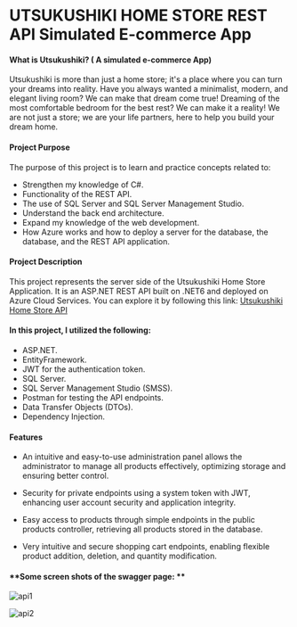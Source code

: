 # UTSUKUSHIKI HOME STORE REST API Simulated E-commerce App

####  **What is Utsukushiki?** ( A simulated e-commerce App)

Utsukushiki is more than just a home store; it's a place where you can turn your dreams into reality. Have you always wanted a minimalist, modern, and elegant living room? We can make that dream come true! Dreaming of the most comfortable bedroom for the best rest? We can make it a reality! We are not just a store; we are your life partners, here to help you build your dream home.

#### **Project Purpose**

The purpose of this project is to learn and practice concepts related to:

- Strengthen my knowledge of C#.
- Functionality  of the REST API.
- The use of SQL Server and SQL Server Management Studio.
- Understand the back end architecture.
- Expand my knowledge of the web development.
- How Azure works and how to deploy a server for the database, the database, and the REST API application.

#### **Project Description**

This project represents the server side of the Utsukushiki Home Store Application. It is an ASP.NET REST API built on .NET6 and deployed on Azure Cloud Services. You can explore it by following this link: [Utsukushiki Home Store API](utsukushiki-ecommerce-project.azurewebsites.net/swagger "Utsukushiki Home Store API")

#### **In this project, I utilized the following:**

-  ASP.NET. 
-  EntityFramework.
- JWT for the authentication token.
-  SQL Server.
- SQL Server Management Studio (SMSS).
- Postman for testing the API endpoints.
- Data Transfer Objects (DTOs).
- Dependency Injection. 

#### **Features**

- An intuitive and easy-to-use administration panel allows the administrator to manage all products effectively, optimizing storage and ensuring better control. 

- Security for private endpoints using a system token with JWT, enhancing user account security and application integrity.

- Easy access to products through simple endpoints in the public products controller, retrieving all products stored in the database.

-  Very intuitive and secure shopping cart endpoints, enabling flexible product addition, deletion, and quantity modification. 

#### **Some screen shots of the swagger page: **


![api1](https://github.com/ManeRdz/Utsukushiki-Server/assets/135761295/f7c3acd2-b73d-46e9-b351-5540fa5e4b7d)

![api2](https://github.com/ManeRdz/Utsukushiki-Server/assets/135761295/34f13b68-0eab-43ef-b72e-1c8053af3933)
